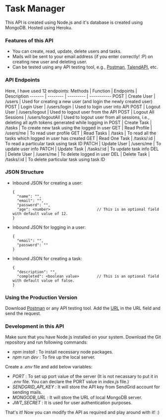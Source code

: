 # Task Manager
  This API is created using Node.js and it's database is created using MongoDB. Hosted using Heroku.

### Features of this API
  * You can create, read, update, delete users and tasks.
  * Mails will be sent to your email address (if you enter correctly! :P) on creating new user and deleting user.
  * Can be tested using any API testing tool, e.g., [Postman](https://www.postman.com/), [TalendAPI](https://chrome.google.com/webstore/detail/talend-api-tester-free-ed/aejoelaoggembcahagimdiliamlcdmfm?hl=en), etc.
  
### API Endpoints
  Here, I have used 12 endpoints:
  Methods | Function | Endpoints | Description
  ------- | -------- | --------- | -----------
  POST | Create User | /users | Used for creating a new user (and login the newly created user)
  POST | Login User | /users/login | Used to login user into API
  POST | Logout User | /users/logout | Used to logout user from the API
  POST | Logout All Sessions | /users/logoutAll | Used to logout user from all sessions, i.e., deleting all ayth tokens generated while logging in
  POST | Create Task | /tasks | To create new task using the logged in user
  GET | Read Profile | /users/me | To read user profile
  GET | Read Tasks | /tasks | To read all the tasks which logged in user has created
  GET | Read One Task | /tasks/:id | To read a particular task using task ID
  PATCH | Update User | /users/me | To update user info
  PATCH | Update Task | /tasks/:id | To update task info
  DEL | Delete User | /users/me | To delete logged in user
  DEL | Delete Task | /tasks/:id | To delete particular task using task ID
  
### JSON Structure
  * Inbound JSON for creating a user:
    ```
    {
      "name": "",
      "email": "",
      "password": "",
      "age": <number>                     // This is an optional field with default value of 12.
    }
    ```
  * Inbound JSON for logging in a user:
    ```
    {
      "email": "",
      "password": ""
    }
    ```
  * Inbound JSON for creating a task:
    ```
    {
      "description": "",
      "completed": <boolean value>        // This is an optional field with default value of false.
    }
    ```
  
### Using the Production Version
  Download [Postman](https://www.postman.com/) or any API testing tool. Add the [URL](https://task-manager-api-using-nodejs.herokuapp.com) in the URL field and send the request.
  
### Development in this API
  Make sure that you have Node.js installed on your system. Download the Git repository and run following commands:
  
  * _npm install_ : To install necessary node packages.
  * _npm run dev_ : To fire up the local server.
  
  Create a _.env_ file and add below variables:
  
  * _PORT_ : To set up port value of the server (It is not necassary to put it in _.env_ file. You can declare the PORT value in _index.js_ file.)
  * _SENDGRID_API_KEY_ : It will store the API key from SendGrid account for sending mails.
  * _MONGODB_URL_ : It will store the URL of local MongoDB server.
  * _JWT_SECRET_ : It is used for user authentication purposes.
  
  That's it! Now you can modify the API as required and play around with it! :)
